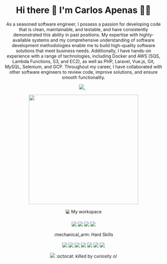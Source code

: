 <h1 align='center'>
  Hi there 👋 I'm Carlos Apenas 👨‍💻
</h1>

<p align='center'>
As a seasoned software engineer, I possess a passion for developing code that is clean, maintainable, and testable, and have consistently demonstrated this ability in past positions. My expertise with highly-available systems and my comprehensive understanding of software development methodologies enable me to build high-quality software solutions that meet business needs. Additionally, I have hands-on experience with a range of technologies, including Docker and AWS (SQS, Lambda Functions, S3, and EC2), as well as PHP, Laravel, Vue.js, Git, MySQL, Selenium, and GCP. Throughout my career, I have collaborated with other software engineers to review code, improve solutions, and ensure smooth functionality. 
</p>

<p align='center'>
  <a href="https://www.linkedin.com/in/ocarlosapenas/">
    <img src="https://img.shields.io/badge/linkedin-%230077B5.svg?&style=for-the-badge&logo=linkedin&logoColor=white" />
  </a>&nbsp;&nbsp;  
</p>

<p align='center'>
  <a href="#"><img src="https://github-readme-stats.vercel.app/api?username=ocarlosapenas&show_icons=true&count_private=true&theme=dark" width="350"></a>
</p>

<p align='center'>
  💻 My workspace<br/><br/>
  <img src="https://img.shields.io/badge/Ubuntu-E95420?style=for-the-badge&logo=ubuntu&logoColor=white" />
  <img src="[https://img.shields.io/badge/Intel-Core_i3_8th-0071C5?style=for-the-badge&logo=intel&logoColor=white](https://img.shields.io/badge/Intel-Core_i7_8th-0071C5?style=for-the-badge&logo=intel&logoColor=white)" /> 
  <img src="https://img.shields.io/badge/RAM-32GB-%230071C5.svg?&style=for-the-badge&logoColor=white" />
  <img src="https://img.shields.io/badge/NVIDIA-geforce%20mx150-76B900?style=for-the-badge&logo=nvidia&logoColor=white" />
</p>

<p align='center'>
 :mechanical_arm: Hard Skills<br/><br/>
  <img src="https://img.shields.io/badge/PHP-777BB4?style=for-the-badge&logo=php&logoColor=white" />
  <img src="https://img.shields.io/badge/MySQL-00000F?style=for-the-badge&logo=mysql&logoColor=white" /> 
  <img src="https://img.shields.io/badge/Laravel-FF2D20?style=for-the-badge&logo=laravel&logoColor=white" />
  <img src="https://img.shields.io/badge/Electron-2B2E3A?style=for-the-badge&logo=electron&logoColor=9FEAF9" /> 
  <img src="https://img.shields.io/badge/-materialize--css-ff69b4?style=for-the-badge&logo=materialize--css&logoColor=white"/>
  <img src="https://img.shields.io/badge/Linux-FCC624?style=for-the-badge&logo=linux&logoColor=black" />
  <img src="https://img.shields.io/badge/Ubuntu-E95420?style=for-the-badge&logo=ubuntu&logoColor=white" />
</p>

<p align='center'>
  <a href="#"><img src="https://badges.pufler.dev/visits/ocarlosapenas/ocarlosapenas"></a> :octocat: killed by curiosity o/
</p>

